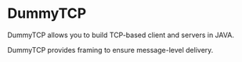 # DummyTCP

DummyTCP allows you to build TCP-based client and servers in JAVA.

DummyTCP provides framing to ensure message-level delivery. 